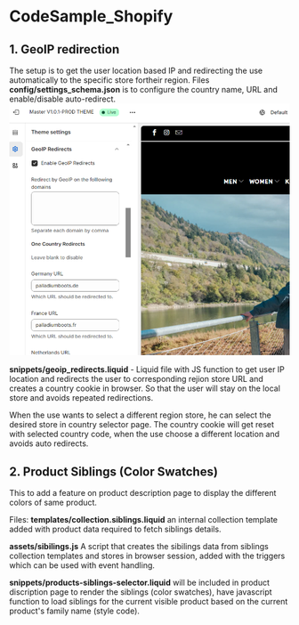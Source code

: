 # CodeSample_Shopify

## 1. GeoIP redirection
The setup is to get the user location based IP and redirecting the use automatically to the specific store fortheir region. 
Files
**config/settings_schema.json** is to configure the country name, URL and enable/disable auto-redirect.
 ![alt text](image.png)

**snippets/geoip_redirects.liquid** - Liquid file with JS function to get user IP location and redirects the user to corresponding rejion store URL and creates a country cookie in browser. So that the user will stay on the local store and avoids repeated redirections. 

When the use wants to select a different region store, he can select the desired store in country selector page. The country cookie will get reset with selected country code, when the use choose a different location and avoids auto redirects.  

 ## 2. Product Siblings (Color Swatches)
 This to add a feature on product description page to display the different colors of same product. 

 Files:
 **templates/collection.siblings.liquid** an internal collection template added with product data required to fetch siblings details. 

 **assets/sibilings.js** A script that creates the sibilings data from siblings collection templates and stores in browser session, added with the triggers which can be used with event handling. 

 **snippets/products-siblings-selector.liquid** will be included in product discription page to render the siblings (color swatches), have javascript function to load siblings for the current visible product based on the current product's family name (style code).   
